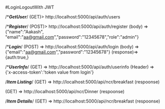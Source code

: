 #LoginLogoutWith JWT

/******GetUser*****/
(GET)> http://localhost:5000/api/auth/users

/******Register*****/
(POST)> http://localhost:5000/api/auth/register
(body) => {"name":"Aakash", "email":"aa@gmail.com","password":"12345678","role":"admin"}

/******Login*****/
(POST) => http://localhost:5000/api/auth/login
(body)  => {"email":"aa@gmail.com","password":"12345678"}
(response)=> {auth:true,}

/******UserInfo*****/
(GET) => http://localhost:5000/api/auth/userinfo
(Header) => {'x-access-token':'token value from login'}

/*****Item Listing*****/
(GET) => http://localhost:5000/api/ncr/breakfast
(respoonse)

(GET) => http://localhost:5000/api/ncr/Dinner
(respoonse)

/*****Item Details*****/
(GET) => http://localhost:5000/api/ncr/breakfast
(respoonse)